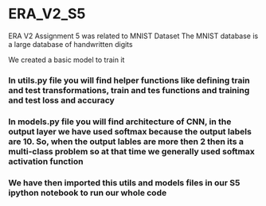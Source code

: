 # ERA_V2_S5
ERA V2 Assignment 5 was related to MNIST Dataset
The MNIST database is a large database of handwritten digits

We created a basic model to train it

### In utils.py file you will find helper functions like defining train and test transformations, train and tes functions and training and test loss and accuracy

### In models.py file you will find architecture of CNN, in the output layer we have used softmax because the output labels are 10. So, when the output lables are more then 2 then its a multi-class problem so at that time we generally used softmax activation function

### We have then imported this utils and models files in our S5 ipython notebook to run our whole code


